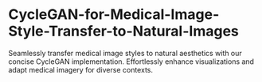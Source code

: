 # CycleGAN-for-Medical-Image-Style-Transfer-to-Natural-Images
Seamlessly transfer medical image styles to natural aesthetics with our concise CycleGAN implementation. Effortlessly enhance visualizations and adapt medical imagery for diverse contexts.
